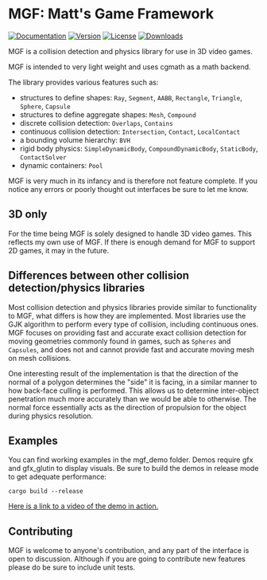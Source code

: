 # MGF: Matt's Game Framework

[![Documentation](https://docs.rs/mgf/badge.svg)](https://docs.rs/mgf)
[![Version](https://img.shields.io/crates/v/mgf.svg)](https://crates.io/crates/mgf)
[![License](https://img.shields.io/crates/l/mgf.svg)](https://github.com/DataAnalysisCosby/mgf/blob/master/LICENSE)
[![Downloads](https://img.shields.io/crates/d/mgf.svg)](https://crates.io/crates/mgf)

MGF is a collision detection and physics library for use in 3D video games.

MGF is intended to very light weight and uses cgmath as a math backend.

The library provides various features such as:

- structures to define shapes: `Ray`, `Segment`, `AABB`, `Rectangle`, `Triangle`, `Sphere`, `Capsule`
- structures to define aggregate shapes: `Mesh`, `Compound`
- discrete collision detection: `Overlaps`, `Contains`
- continuous collision detection: `Intersection`, `Contact`, `LocalContact`
- a bounding volume hierarchy: `BVH`
- rigid body physics: `SimpleDynamicBody`, `CompoundDynamicBody`, `StaticBody`, `ContactSolver`
- dynamic containers: `Pool`

MGF is very much in its infancy and is therefore not feature complete. If you
notice any errors or poorly thought out interfaces be sure to let me know.

## 3D only

For the time being MGF is solely designed to handle 3D video games. This 
reflects my own use of MGF. If there is enough demand for MGF to support 2D
games, it may in the future.

## Differences between other collision detection/physics libraries

Most collision detection and physics libraries provide similar to functionality
to MGF, what differs is how they are implemented. Most libraries use the GJK
algorithm to perform every type of collision, including continuous ones. MGF focuses
on providing fast and accurate exact collision detection for moving geometries
commonly found in games, such as `Spheres` and `Capsules`, and does not and cannot
provide fast and accurate moving mesh on mesh collisions.

One interesting result of the implementation is that the direction of the normal
of a polygon determines the "side" it is facing, in a similar manner to how back-face
culling is performed. This allows us to determine inter-object penetration much more
accurately than we would be able to otherwise. The normal force essentially acts
as the direction of propulsion for the object during physics resolution. 

## Examples

You can find working examples in the mgf_demo folder. Demos require gfx and
gfx_glutin to display visuals. Be sure to build the demos in release mode to get
adequate performance:

```
cargo build --release
```

[Here is a link to a video of the demo in action.](https://www.youtube.com/watch?v=bPMm2_ttSq8)

## Contributing

MGF is welcome to anyone's contribution, and any part of the interface is open to 
discussion. Although if you are going to contribute new features please do 
be sure to include unit tests. 
